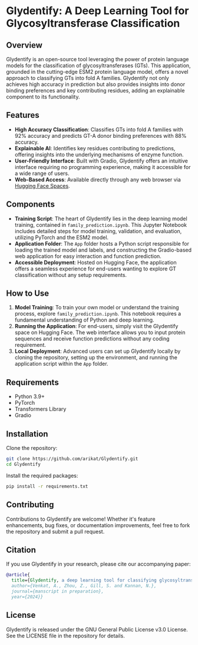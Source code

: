 # Glydentify: A Deep Learning Tool for Glycosyltransferase Classification

## Overview

Glydentify is an open-source tool leveraging the power of protein language models for the classification of glycosyltransferases (GTs). This application, grounded in the cutting-edge ESM2 protein language model, offers a novel approach to classifying GTs into fold A families. Glydentify not only achieves high accuracy in prediction but also provides insights into donor binding preferences and key contributing residues, adding an explainable component to its functionality.

## Features

- **High Accuracy Classification**: Classifies GTs into fold A families with 92% accuracy and predicts GT-A donor binding preferences with 88% accuracy.
- **Explainable AI**: Identifies key residues contributing to predictions, offering insights into the underlying mechanisms of enzyme function.
- **User-Friendly Interface**: Built with Gradio, Glydentify offers an intuitive interface requiring no programming experience, making it accessible for a wide range of users.
- **Web-Based Access**: Available directly through any web browser via [Hugging Face Spaces](https://huggingface.co/spaces/arikat/Glydentify).

## Components

- **Training Script**: The heart of Glydentify lies in the deep learning model training, contained in `family_prediction.ipynb`. This Jupyter Notebook includes detailed steps for model training, validation, and evaluation, utilizing PyTorch and the ESM2 model.
- **Application Folder**: The `App` folder hosts a Python script responsible for loading the trained model and labels, and constructing the Gradio-based web application for easy interaction and function prediction.
- **Accessible Deployment**: Hosted on Hugging Face, the application offers a seamless experience for end-users wanting to explore GT classification without any setup requirements.

## How to Use

1. **Model Training**: To train your own model or understand the training process, explore `family_prediction.ipynb`. This notebook requires a fundamental understanding of Python and deep learning.
2. **Running the Application**: For end-users, simply visit the Glydentify space on Hugging Face. The web interface allows you to input protein sequences and receive function predictions without any coding requirement.
3. **Local Deployment**: Advanced users can set up Glydentify locally by cloning the repository, setting up the environment, and running the application script within the `App` folder.

## Requirements

- Python 3.9+
- PyTorch
- Transformers Library
- Gradio

## Installation

Clone the repository:

```bash
git clone https://github.com/arikat/Glydentify.git
cd Glydentify
```

Install the required packages:

```bash
pip install -r requirements.txt
```

## Contributing

Contributions to Glydentify are welcome! Whether it's feature enhancements, bug fixes, or documentation improvements, feel free to fork the repository and submit a pull request.

## Citation

If you use Glydentify in your research, please cite our accompanying paper:

```bibtex
@article{
  title={Glydentify, a deep learning tool for classifying glycosyltransferase function},
  author={Venkat, A., Zhou, Z., Gill, S. and Kannan, N.},
  journal={manscript in preparation},
  year={2024}}
```

## License

Glydentify is released under the GNU General Public License v3.0 License. See the LICENSE file in the repository for details.
